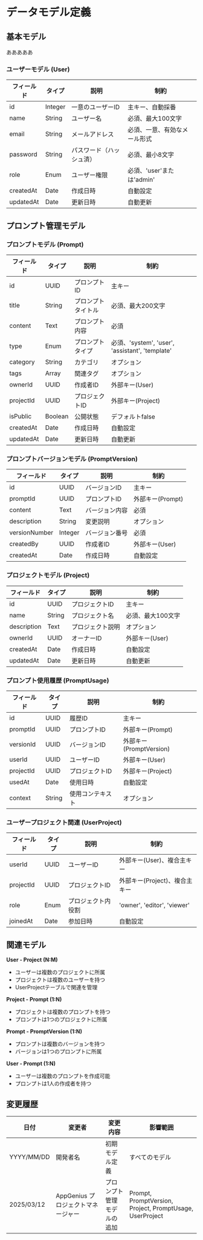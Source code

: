 # データモデル定義

## 基本モデル
あああああ
### ユーザーモデル (User)

| フィールド | タイプ | 説明 | 制約 |
|------------|-------|------|------|
| id | Integer | 一意のユーザーID | 主キー、自動採番 |
| name | String | ユーザー名 | 必須、最大100文字 |
| email | String | メールアドレス | 必須、一意、有効なメール形式 |
| password | String | パスワード（ハッシュ済） | 必須、最小8文字 |
| role | Enum | ユーザー権限 | 必須、'user'または'admin' |
| createdAt | Date | 作成日時 | 自動設定 |
| updatedAt | Date | 更新日時 | 自動更新 |

## プロンプト管理モデル

### プロンプトモデル (Prompt)

| フィールド | タイプ | 説明 | 制約 |
|------------|-------|------|------|
| id | UUID | プロンプトID | 主キー |
| title | String | プロンプトタイトル | 必須、最大200文字 |
| content | Text | プロンプト内容 | 必須 |
| type | Enum | プロンプトタイプ | 必須、'system', 'user', 'assistant', 'template' |
| category | String | カテゴリ | オプション |
| tags | Array<String> | 関連タグ | オプション |
| ownerId | UUID | 作成者ID | 外部キー(User) |
| projectId | UUID | プロジェクトID | 外部キー(Project) |
| isPublic | Boolean | 公開状態 | デフォルトfalse |
| createdAt | Date | 作成日時 | 自動設定 |
| updatedAt | Date | 更新日時 | 自動更新 |

### プロンプトバージョンモデル (PromptVersion)

| フィールド | タイプ | 説明 | 制約 |
|------------|-------|------|------|
| id | UUID | バージョンID | 主キー |
| promptId | UUID | プロンプトID | 外部キー(Prompt) |
| content | Text | バージョン内容 | 必須 |
| description | String | 変更説明 | オプション |
| versionNumber | Integer | バージョン番号 | 必須 |
| createdBy | UUID | 作成者ID | 外部キー(User) |
| createdAt | Date | 作成日時 | 自動設定 |

### プロジェクトモデル (Project)

| フィールド | タイプ | 説明 | 制約 |
|------------|-------|------|------|
| id | UUID | プロジェクトID | 主キー |
| name | String | プロジェクト名 | 必須、最大100文字 |
| description | Text | プロジェクト説明 | オプション |
| ownerId | UUID | オーナーID | 外部キー(User) |
| createdAt | Date | 作成日時 | 自動設定 |
| updatedAt | Date | 更新日時 | 自動更新 |

### プロンプト使用履歴 (PromptUsage)

| フィールド | タイプ | 説明 | 制約 |
|------------|-------|------|------|
| id | UUID | 履歴ID | 主キー |
| promptId | UUID | プロンプトID | 外部キー(Prompt) |
| versionId | UUID | バージョンID | 外部キー(PromptVersion) |
| userId | UUID | ユーザーID | 外部キー(User) |
| projectId | UUID | プロジェクトID | 外部キー(Project) |
| usedAt | Date | 使用日時 | 自動設定 |
| context | String | 使用コンテキスト | オプション |

### ユーザープロジェクト関連 (UserProject)

| フィールド | タイプ | 説明 | 制約 |
|------------|-------|------|------|
| userId | UUID | ユーザーID | 外部キー(User)、複合主キー |
| projectId | UUID | プロジェクトID | 外部キー(Project)、複合主キー |
| role | Enum | プロジェクト内役割 | 'owner', 'editor', 'viewer' |
| joinedAt | Date | 参加日時 | 自動設定 |

## 関連モデル

**User - Project (N:M)**
- ユーザーは複数のプロジェクトに所属
- プロジェクトは複数のユーザーを持つ
- UserProjectテーブルで関連を管理

**Project - Prompt (1:N)**
- プロジェクトは複数のプロンプトを持つ
- プロンプトは1つのプロジェクトに所属

**Prompt - PromptVersion (1:N)**
- プロンプトは複数のバージョンを持つ
- バージョンは1つのプロンプトに所属

**User - Prompt (1:N)**
- ユーザーは複数のプロンプトを作成可能
- プロンプトは1人の作成者を持つ

## 変更履歴

| 日付 | 変更者 | 変更内容 | 影響範囲 |
|------|-------|---------|---------|
| YYYY/MM/DD | 開発者名 | 初期モデル定義 | すべてのモデル |
| 2025/03/12 | AppGenius プロジェクトマネージャー | プロンプト管理モデルの追加 | Prompt, PromptVersion, Project, PromptUsage, UserProject |